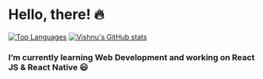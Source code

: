 # Hello, there! 🔥

[![Top Languages](https://github-readme-stats.vercel.app/api/top-langs/?username=devish99&theme=dark)](https://github.com/devish99/github-readme-stats)                          [![Vishnu's GitHub stats](https://github-readme-stats.vercel.app/api?username=devish99&include_all_commits=true&show_icons=true&theme=dark&count_private=true&show_icons=true)](https://github.com/devish99/github-readme-stats)

### I’m currently learning Web Development and working on React JS & React Native 😃

<!--
**devish99/devish99** is a ✨ _special_ ✨ repository because its `README.md` (this file) appears on your GitHub profile.
[![Vishnu's GitHub stats](https://github-readme-stats.vercel.app/api?username=devish99&include_all_commits=true&show_icons=true&theme=dark&hide=issues,prs,stars,contribs&count_private=true&show_icons=true)](https://github.com/devish99/github-readme-stats)

Here are some ideas to get you started:

- 🔭 I’m currently working on ...
- 🌱 I’m currently learning ...
- 👯 I’m looking to collaborate on ...
- 🤔 I’m looking for help with ...
- 💬 Ask me about ...
- 📫 How to reach me: ...
- 😄 Pronouns: ...
- ⚡ Fun fact: ...
-->
